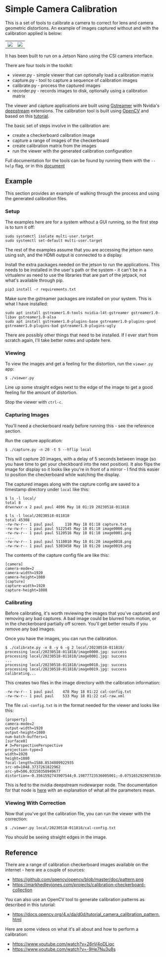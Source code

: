 # Simple Camera Calibration

This is a set of tools to calibrate a camera to correct for lens and camera geometric distortions. 
An example of images captured without and with the calibration applied is below:

<table>
    <tr>
        <td><img src="docs/img-nocal.png"></td>
        <td><img src="docs/img-cal.png"></td>
    </tr>
</table>

It has been built to run on a Jetson Nano using the CSI camera interface.

There are four tools in the toolkit:

* viewer.py - simple viewer that can optionally load a calibration matrix
* capture.py - tool to capture a sequence of calibration images
* calibrate.py - process the captured images 
* recorder.py - records images to disk, optionally using a calibration matrix

The viewer and capture applications are built using 
[Gstreamer](https://gstreamer.freedesktop.org/documentation/tutorials/index.html?gi-language=python) 
with Nvidia's [deepstream](https://docs.nvidia.com/metropolis/deepstream/dev-guide/text/DS_Overview.html) 
extensions. The calibration tool is built using [OpenCV](https://opencv.org/) and based on this 
[tutorial](https://docs.opencv.org/4.6.0/dc/dbb/tutorial_py_calibration.html).

The basic set of steps involve in the calibration are:

* create a checkerboard calibration image
* capture a range of images of the checkerboard
* create calibration matrix from the images
* run the viewer with the generated calibration configuration

Full documentation for the tools can be found by running them with the `--help` flag, or in this
[document](docs/tools.md)

## Example

This section provides an example of walking through the process and using the generated calibration
files. 

### Setup

The examples here are for a system without a GUI running, so the first step is to turn it off:

    sudo systemctl isolate multi-user.target
    sudo systemctl set-default multi-user.target

The rest of the examples assume that you are accessing the jetson nano using ssh, and the HDMI
output is connected to a display.

Install the extra packages needed on the jetson to run the applications. This needs to be installed
in the user's path or the system - it can't be in a virtualenv as need to use the libraries that
are part of the jetpack, not what's available through pip.

    pip3 install -r requirements.txt

Make sure the gstreamer packages are installed on your system. This is what I have installed:

    sudo apt install gstreamer1.0-tools nvidia-l4t-gstreamer gstreamer1.0-libav gstreamer1.0-alsa
    sudo apt install gstreamer1.0-plugins-base gstreamer1.0-plugins-good gstreamer1.0-plugins-bad gstreamer1.0-plugins-ugly

There are possibly other things that need to be installed. If I ever start from scratch again, I'll take
better notes and update here.

### Viewing

To view the images and get a feeling for the distortion, run the `viewer.py` app:

    $ ./viewer.py

Line up some straight edges next to the edge of the image to get a good feeling for the amount
of distortion.

Stop the viewer with `ctrl-c`.

### Capturing Images

You'll need a checkerboard ready before running this - see the reference section.

Run the capture application:

    $ ./capture.py -n 20 -t 5 --hflip local

This will capture 20 images, with a delay of 5 seconds between image (so you have time to get your 
checkboard into the next position). It also flips the image for display so it looks like you're in
front of a mirror - I find this easier to position the checkerboard while watching the display.

The captured images along with the capture config are saved to a timestamp directory under `local`
like this:

    $ ls -l local/
    total 8
    drwxrwxr-x 2 paul paul 4096 May 18 01:19 20230518-011818

    $ ls -l local/20230518-011818
    total 45308
    -rw-rw-r-- 1 paul paul     110 May 18 01:18 capture.txt
    -rw-rw-r-- 1 paul paul 5122545 May 18 01:18 image0000.png
    -rw-rw-r-- 1 paul paul 5120516 May 18 01:18 image0001.png
    ....
    -rw-rw-r-- 1 paul paul 5118010 May 18 01:20 image0018.png
    -rw-rw-r-- 1 paul paul 5303458 May 18 01:20 image0019.png

The contents of the capture config file are like this:

    [camera]
    camera-mode=2
    camera-width=1920
    camera-height=1080
    [capture]
    capture-width=1920
    capture-height=1080


### Calibrating

Before calibrating, it's worth reviewing the images that you've captured and removing any bad captures.
A bad image could be blurred from motion, or in the checkerboard partially off screen. You'll get better 
results if you remove any bad images.

Once you have the images, you can run the calibration.

    $ ./calibrate.py -x 8 -y 6 -g 2 local/20230518-011818/
    processing local/20230518-011818/image0000.jpg: success
    processing local/20230518-011818/image0001.jpg: success
    ...
    processing local/20230518-011818/image0018.jpg: success
    processing local/20230518-011818/image0019.jpg: success
    calibrating...

This creates two files in the image directory with the calibration information:

    -rw-rw-r-- 1 paul paul    478 May 18 01:22 cal-config.txt
    -rw-rw-r-- 1 paul paul    533 May 18 01:22 cal-raw.xml

The file `cal-config.txt` is in the format needed for the viewer and looks like this:

    [property]
    camera-mode=2
    output-width=1920
    output-height=1080
    num-batch-buffers=1
    [surface0]
    # 3=PerspectivePerspective
    projection-type=3
    width=1920
    height=1080
    focal-length=1588.8534809922935
    src-x0=1048.3737261822962
    src-y0=506.03150358949677
    distortion=-0.3561592743907544;0.19877723536005001;-0.07516529290785304;-0.002437501887250334;-0.002127113862300699

This is fed to the nvidia deepstream nvdewarper node. The documentation for that node is 
[here](https://docs.nvidia.com/metropolis/deepstream/dev-guide/text/DS_plugin_gst-nvdewarper.html)
with an explanation of what all the parameters mean.

### Viewing With Correction

Now that you've got the calibration file, you can run the viewer with the correction:

    $ ./viewer.py local/20230518-011818/cal-config.txt

You should be seeing straight edges in the image.

## Reference

There are a range of calibration checkerboard images available on the internet - here are a couple
of sources:

* https://github.com/opencv/opencv/blob/master/doc/pattern.png
* https://markhedleyjones.com/projects/calibration-checkerboard-collection

You can also use an OpenCV tool to generate calibration patterns as described in this tutorial:

* https://docs.opencv.org/4.x/da/d0d/tutorial_camera_calibration_pattern.html

Here are some videos on what it's all about and how to perform a calibration:

* https://www.youtube.com/watch?v=26nV4oDLiqc
* https://www.youtube.com/watch?v=-9He7Nu3u8s


